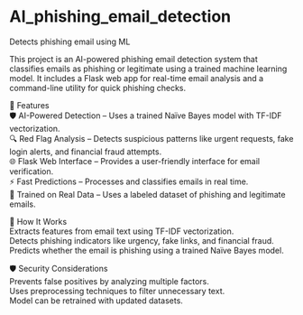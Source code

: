 # AI_phishing_email_detection
Detects phishing email using ML

This project is an AI-powered phishing email detection system that classifies emails as phishing or legitimate using a trained machine learning model. It includes a Flask web app for real-time email analysis and a command-line utility for quick phishing checks.

🚀 Features  
🛡 AI-Powered Detection – Uses a trained Naïve Bayes model with TF-IDF vectorization.  
🔍 Red Flag Analysis – Detects suspicious patterns like urgent requests, fake login alerts, and financial fraud attempts.  
🌐 Flask Web Interface – Provides a user-friendly interface for email verification.  
⚡ Fast Predictions – Processes and classifies emails in real time.  
📁 Trained on Real Data – Uses a labeled dataset of phishing and legitimate emails.  

🔬 How It Works  
Extracts features from email text using TF-IDF vectorization.  
Detects phishing indicators like urgency, fake links, and financial fraud.  
Predicts whether the email is phishing using a trained Naïve Bayes model.  

🛡 Security Considerations  
Prevents false positives by analyzing multiple factors.  
Uses preprocessing techniques to filter unnecessary text.  
Model can be retrained with updated datasets.  

